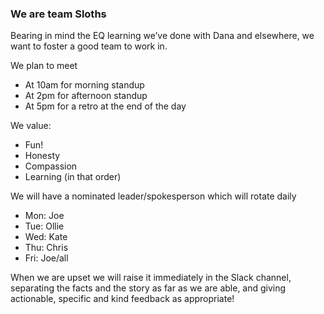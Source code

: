 ### We are team Sloths

Bearing in mind the EQ learning we’ve done with Dana and elsewhere, we want to foster a good team to work in.

We plan to meet
- At 10am for morning standup
- At 2pm for afternoon standup
- At 5pm for a retro at the end of the day

We value:
- Fun! 
- Honesty
- Compassion
- Learning
(in that order)

We will have a nominated leader/spokesperson which will rotate daily
- Mon: Joe
- Tue: Ollie
- Wed: Kate
- Thu: Chris
- Fri: Joe/all

When we are upset we will raise it immediately in the Slack channel, separating the facts and the story as far as we are able, and giving actionable, specific and kind feedback as appropriate!
